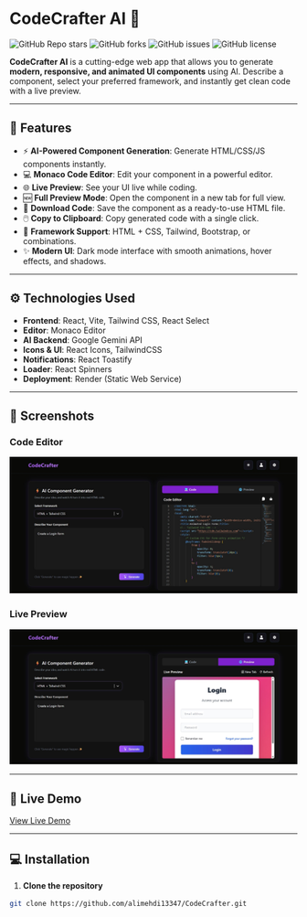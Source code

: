 # CodeCrafter AI 🚀

![GitHub Repo stars](https://img.shields.io/github/stars/alimehdi13347/CodeCrafter?style=social) 
![GitHub forks](https://img.shields.io/github/forks/alimehdi13347/CodeCrafter?style=social) 
![GitHub issues](https://img.shields.io/github/issues/alimehdi13347/CodeCrafter) 
![GitHub license](https://img.shields.io/github/license/alimehdi13347/CodeCrafter)

**CodeCrafter AI** is a cutting-edge web app that allows you to generate **modern, responsive, and animated UI components** using AI. Describe a component, select your preferred framework, and instantly get clean code with a live preview.

---

## 🌟 Features

- ⚡ **AI-Powered Component Generation**: Generate HTML/CSS/JS components instantly.  
- 💻 **Monaco Code Editor**: Edit your component in a powerful editor.  
- 🌐 **Live Preview**: See your UI live while coding.  
- 🆕 **Full Preview Mode**: Open the component in a new tab for full view.  
- 📂 **Download Code**: Save the component as a ready-to-use HTML file.  
- 🖱️ **Copy to Clipboard**: Copy generated code with a single click.  
- 🎨 **Framework Support**: HTML + CSS, Tailwind, Bootstrap, or combinations.  
- ✨ **Modern UI**: Dark mode interface with smooth animations, hover effects, and shadows.

---

## ⚙️ Technologies Used

- **Frontend**: React, Vite, Tailwind CSS, React Select  
- **Editor**: Monaco Editor  
- **AI Backend**: Google Gemini API  
- **Icons & UI**: React Icons, TailwindCSS  
- **Notifications**: React Toastify  
- **Loader**: React Spinners  
- **Deployment**: Render (Static Web Service)

---

## 📸 Screenshots

### Code Editor
![Code Editor](src/assets/Code.jpg)

### Live Preview
![Live Preview](src/assets/preview.jpg)

---

## 🚀 Live Demo
[View Live Demo](https://codecrafter-ai.onrender.com)

---

## 💻 Installation

1. **Clone the repository**
```bash
git clone https://github.com/alimehdi13347/CodeCrafter.git

